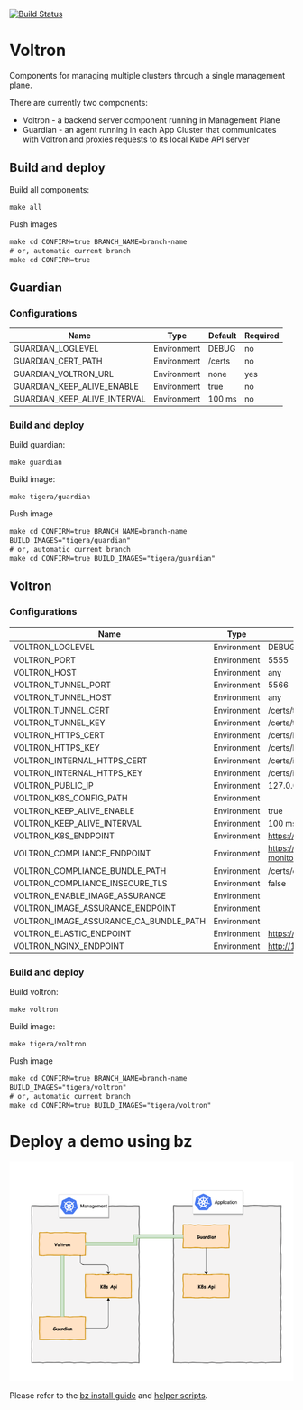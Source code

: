 [![Build Status](https://semaphoreci.com/api/v1/projects/78a3e93e-f10d-4028-95f4-317511f2ca92/2741040/badge.svg)](https://semaphoreci.com/calico/voltron)

# Voltron
Components for managing multiple clusters through a single management plane. 

There are currently two components: 
* Voltron - a backend server component running in Management Plane
* Guardian - an agent running in each App Cluster that communicates with Voltron and proxies requests to its local Kube API server

## Build and deploy

Build all components:

```
make all
```

Push images
```
make cd CONFIRM=true BRANCH_NAME=branch-name
# or, automatic current branch
make cd CONFIRM=true
```

## Guardian

### Configurations

<!-- until health check restored -->
<!--GUARDIAN_PORT | Environment | 5555 | no-->
<!--GUARDIAN_HOST | Environment | localhost | no-->
Name | Type | Default | Required
--- | --- | --- | ---
GUARDIAN_LOGLEVEL | Environment | DEBUG | no
GUARDIAN_CERT_PATH | Environment | /certs | no
GUARDIAN_VOLTRON_URL | Environment | none | yes
GUARDIAN_KEEP_ALIVE_ENABLE | Environment | true | no
GUARDIAN_KEEP_ALIVE_INTERVAL | Environment | 100 ms | no

### Build and deploy

Build guardian:

```
make guardian
```

Build image:
```
make tigera/guardian
```

Push image
```
make cd CONFIRM=true BRANCH_NAME=branch-name BUILD_IMAGES="tigera/guardian"
# or, automatic current branch
make cd CONFIRM=true BUILD_IMAGES="tigera/guardian"
```

## Voltron

### Configurations

Name | Type | Default
--- | --- | ---
VOLTRON_LOGLEVEL | Environment | DEBUG
VOLTRON_PORT | Environment | 5555
VOLTRON_HOST | Environment | any
VOLTRON_TUNNEL_PORT | Environment | 5566
VOLTRON_TUNNEL_HOST | Environment | any
VOLTRON_TUNNEL_CERT | Environment | /certs/tunnel/cert
VOLTRON_TUNNEL_KEY | Environment | /certs/tunnel/key
VOLTRON_HTTPS_CERT | Environment | /certs/https/cert
VOLTRON_HTTPS_KEY | Environment | /certs/https/key
VOLTRON_INTERNAL_HTTPS_CERT | Environment | /certs/internal/cert
VOLTRON_INTERNAL_HTTPS_KEY | Environment | /certs/internal/key
VOLTRON_PUBLIC_IP | Environment | 127.0.0.1:32453
VOLTRON_K8S_CONFIG_PATH | Environment | <empty string>
VOLTRON_KEEP_ALIVE_ENABLE | Environment | true
VOLTRON_KEEP_ALIVE_INTERVAL | Environment | 100 ms
VOLTRON_K8S_ENDPOINT | Environment | https://kubernetes.default
VOLTRON_COMPLIANCE_ENDPOINT | Environment | https://compliance.calico-monitoring.svc.cluster.local
VOLTRON_COMPLIANCE_BUNDLE_PATH | Environment | /certs/compliance/tls.crt
VOLTRON_COMPLIANCE_INSECURE_TLS | Environment | false
VOLTRON_ENABLE_IMAGE_ASSURANCE | Environment
VOLTRON_IMAGE_ASSURANCE_ENDPOINT | Environment
VOLTRON_IMAGE_ASSURANCE_CA_BUNDLE_PATH | Environment
VOLTRON_ELASTIC_ENDPOINT | Environment | https://127.0.0.1:8443
VOLTRON_NGINX_ENDPOINT | Environment | http://127.0.0.1:8080

### Build and deploy

Build voltron:

```
make voltron
```

Build image:
```
make tigera/voltron
```

Push image
```
make cd CONFIRM=true BRANCH_NAME=branch-name BUILD_IMAGES="tigera/voltron"
# or, automatic current branch
make cd CONFIRM=true BUILD_IMAGES="tigera/voltron"
```

# Deploy a demo using bz

![](images/arch1.png)

Please refer to the [bz install guide](https://github.com/tigera/bz-cli) and [helper scripts](https://github.com/tigera/banzai-utils/blob/master/mcm/README.md).

